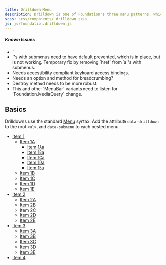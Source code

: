 ```yaml
---
title: Drilldown Menu
description: Drilldown is one of Foundation's three menu patterns, which converts a series of nested lists into a vertical drilldown menu.
scss: scss/components/_drilldown.scss
js: js/foundation.drilldown.js
---
```



<div class="alert callout">
  <h5>Known Issues</h5>
  <ul>
    <li>`<li>`'s with submenus need to have default prevented, which is in place, but is not working. Temporary fix by removing `href` from `a`'s with submenus.</li>
    <li>Needs accessibility compliant keyboard access bindings.</li>
    <li>Needs an option and method for breadcrumbing?</li>
    <li>Destroy method needs to be more robust.</li>
    <li>This and other `MenuBar` variants need to listen for `Foundation.MediaQuery` change.</li>  </ul>
</div>


## Basics

Drilldowns use the standard [Menu](menu.html) syntax. Add the attribute `data-drilldown` to the root `<ul>`, and `data-submenu` to each nested menu.


<ul class="vertical menu" data-drilldown style="width: 300px;" id="m1">
  <li class='has-submenu'>
    <a href="#">Item 1</a>
    <ul class="vertical menu" data-submenu id="m2">
      <li class='has-submenu'>
        <a href="#">Item 1A</a>
        <ul class="vertical menu" data-submenu id="m3">
          <li><a href="#">Item 1Aa</a></li>
          <li><a href="#">Item 1Ba</a></li>
          <li><a href="#">Item 1Ca</a></li>
          <li><a href="#">Item 1Da</a></li>
          <li><a href="#">Item 1Ea</a></li>
        </ul>
      </li>
      <li><a href="#">Item 1B</a></li>
      <li><a href="#">Item 1C</a></li>
      <li><a href="#">Item 1D</a></li>
      <li><a href="#">Item 1E</a></li>
    </ul>
  </li>
  <li class='has-submenu'>
    <a href="#">Item 2</a>
    <ul class="vertical menu" data-submenu>
      <li><a href="#">Item 2A</a></li>
      <li><a href="#">Item 2B</a></li>
      <li><a href="#">Item 2C</a></li>
      <li><a href="#">Item 2D</a></li>
      <li><a href="#">Item 2E</a></li>
    </ul>
  </li>
  <li class='has-submenu'>
    <a href="#">Item 3</a>
    <ul class="vertical menu" data-submenu>
      <li><a href="#">Item 3A</a></li>
      <li><a href="#">Item 3B</a></li>
      <li><a href="#">Item 3C</a></li>
      <li><a href="#">Item 3D</a></li>
      <li><a href="#">Item 3E</a></li>
    </ul>
  </li>
  <li><a href='#'> Item 4</a></li>
</ul>
